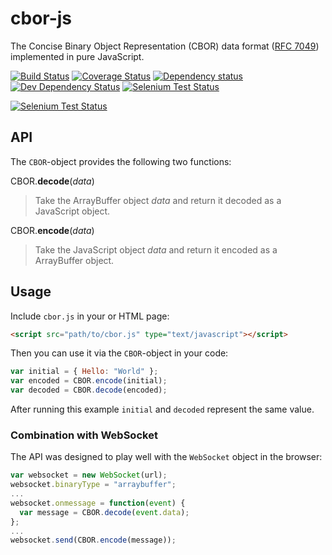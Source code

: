 cbor-js
=======

The Concise Binary Object Representation (CBOR) data format ([RFC 7049](http://tools.ietf.org/html/rfc7049)) implemented in pure JavaScript.

[![Build Status](https://api.travis-ci.org/paroga/cbor-js.svg)](https://travis-ci.org/paroga/cbor-js)
[![Coverage Status](https://coveralls.io/repos/paroga/cbor-js/badge.svg?branch=master)](https://coveralls.io/r/paroga/cbor-js?branch=master)
[![Dependency status](https://david-dm.org/paroga/cbor-js/status.svg)](https://david-dm.org/paroga/cbor-js#info=dependencies&view=table)
[![Dev Dependency Status](https://david-dm.org/paroga/cbor-js/dev-status.svg)](https://david-dm.org/paroga/cbor-js#info=devDependencies&view=table)
[![Selenium Test Status](https://saucelabs.com/buildstatus/paroga-cbor-js)](https://saucelabs.com/u/paroga-cbor-js)

[![Selenium Test Status](https://saucelabs.com/browser-matrix/paroga-cbor-js.svg)](https://saucelabs.com/u/paroga-cbor-js)

API
---

The `CBOR`-object provides the following two functions:

CBOR.**decode**(*data*)
> Take the ArrayBuffer object *data* and return it decoded as a JavaScript object.

CBOR.**encode**(*data*)
> Take the JavaScript object *data* and return it encoded as a ArrayBuffer object.

Usage
-----

Include `cbor.js` in your or HTML page:
```html
<script src="path/to/cbor.js" type="text/javascript"></script>
```

Then you can use it via the `CBOR`-object in your code:
```javascript
var initial = { Hello: "World" };
var encoded = CBOR.encode(initial);
var decoded = CBOR.decode(encoded);
```
After running this example `initial` and `decoded` represent the same value.

### Combination with WebSocket

The API was designed to play well with the `WebSocket` object in the browser:
```javascript
var websocket = new WebSocket(url);
websocket.binaryType = "arraybuffer";
...
websocket.onmessage = function(event) {
  var message = CBOR.decode(event.data);
};
...
websocket.send(CBOR.encode(message));
```
